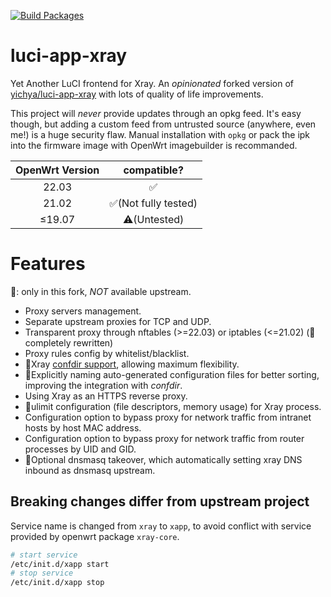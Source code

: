 [![Build Packages](https://github.com/ttimasdf/luci-app-xray/actions/workflows/build.yml/badge.svg?branch=custom)](https://github.com/ttimasdf/luci-app-xray/actions/workflows/build.yml)

# luci-app-xray

Yet Another LuCI frontend for Xray. An *opinionated* forked version of [yichya/luci-app-xray](https://github.com/yichya/luci-app-xray) with lots of quality of life improvements.

This project will *never* provide updates through an opkg feed. It's easy though, but adding a custom feed from untrusted source (anywhere, even me!) is a huge security flaw. Manual installation with `opkg` or pack the ipk into the firmware image with OpenWrt imagebuilder is recommanded.

| OpenWrt Version |     compatible?     |
| :---------------: | :--------------------: |
|      22.03      |          ✅          |
|      21.02      | ✅(Not fully tested) |
|     ≤19.07     |    ⚠️(Untested)    |

# Features

🌟: only in this fork, *NOT* available upstream.

- Proxy servers management.
- Separate upstream proxies for TCP and UDP.
- Transparent proxy through nftables (>=22.03) or iptables (<=21.02) (🌟completely rewritten)
- Proxy rules config by whitelist/blacklist.
- 🌟Xray [confdir support](https://xtls.github.io/config/features/multiple.html), allowing maximum flexibility.
- 🌟Explicitly naming auto-generated configuration files for better sorting, improving the integration with *confdir*.
- Using Xray as an HTTPS reverse proxy.
- 🌟ulimit configuration (file descriptors, memory usage) for Xray process.
- Configuration option to bypass proxy for network traffic from intranet hosts by host MAC address.
- Configuration option to bypass proxy for network traffic from router processes by UID and GID.
- 🌟Optional dnsmasq takeover, which automatically setting xray DNS inbound as dnsmasq upstream.

## Breaking changes differ from upstream project

Service name is changed from `xray` to `xapp`, to avoid conflict with service provided by openwrt package `xray-core`.

```bash
# start service
/etc/init.d/xapp start
# stop service
/etc/init.d/xapp stop
```
